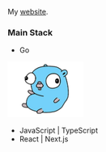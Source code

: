 My [website](https://pepizarro.github.io/).

### Main Stack
- Go
<img src="seated-gopher.png" alt="Gopher" width="150">

- JavaScript | TypeScript
- React | Next.js
